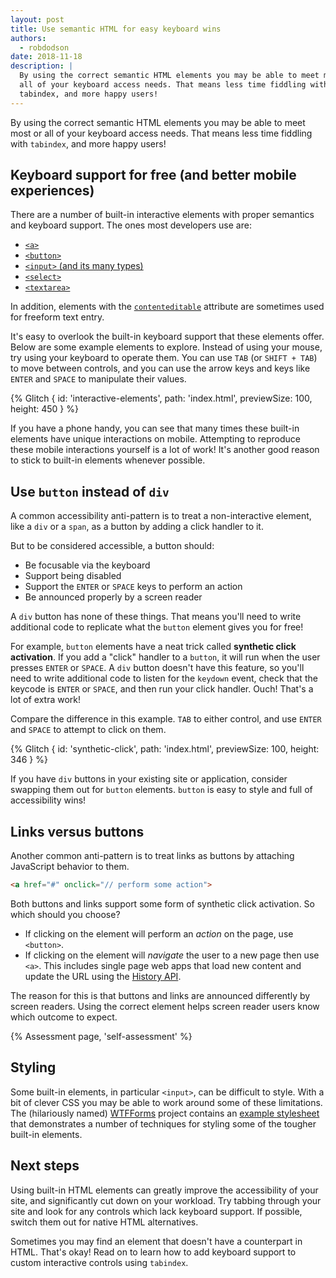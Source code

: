 ```yaml
---
layout: post
title: Use semantic HTML for easy keyboard wins
authors:
  - robdodson
date: 2018-11-18
description: |
  By using the correct semantic HTML elements you may be able to meet most or
  all of your keyboard access needs. That means less time fiddling with
  tabindex, and more happy users!
---
```


By using the correct semantic HTML elements you may be able to meet most or all
of your keyboard access needs. That means less time fiddling with `tabindex`,
and more happy users!

## Keyboard support for free (and better mobile experiences)

There are a number of built-in interactive elements with proper semantics and
keyboard support. The ones most developers use are:

- [`<a>`](https://developer.mozilla.org/en-US/docs/Web/HTML/Element/a)
- [`<button>`](https://developer.mozilla.org/en-US/docs/Web/HTML/Element/button)
- [`<input>` (and its many
    types)](https://developer.mozilla.org/en-US/docs/Web/HTML/Element/input#Form_%3Cinput%3E_types)
- [`<select>`](https://developer.mozilla.org/en-US/docs/Web/HTML/Element/select)
- [`<textarea>`](https://developer.mozilla.org/en-US/docs/Web/HTML/Element/textarea)

In addition, elements with the
[`contenteditable`](https://developer.mozilla.org/en-US/docs/Web/HTML/Global_attributes/contenteditable)
attribute are sometimes used for freeform text entry.

It's easy to overlook the built-in keyboard support that these elements offer.
Below are some example elements to explore. Instead of using your
mouse, try using your keyboard to operate them. You can use `TAB` (or `SHIFT +
TAB`) to move between controls, and you can use the arrow keys and keys like
`ENTER` and `SPACE` to manipulate their values.

{% Glitch {
  id: 'interactive-elements',
  path: 'index.html',
  previewSize: 100,
  height: 450
} %}

If you have a phone handy, you can see that many times these built-in elements
have unique interactions on mobile. Attempting to reproduce these mobile
interactions yourself is a lot of work! It's another good reason to stick to
built-in elements whenever possible.

## Use `button` instead of `div`

A common accessibility anti-pattern is to treat a non-interactive element, like
a `div` or a `span`, as a button by adding a click handler to it.

But to be considered accessible, a button should:

- Be focusable via the keyboard
- Support being disabled
- Support the `ENTER` or `SPACE` keys to perform an action
- Be announced properly by a screen reader

A `div` button has none of these things. That means you'll need to write
additional code to replicate what the `button` element gives you for free!

For example, `button` elements have a neat trick called ****synthetic click
activation****. If you add a "click" handler to a `button`, it will run when the
user presses `ENTER` or `SPACE`. A `div` button doesn't have this feature, so
you'll need to write additional code to listen for the `keydown` event, check
that the keycode is `ENTER` or `SPACE`, and then run your click handler. Ouch!
That's a lot of extra work!

Compare the difference in this example. `TAB` to either control, and use `ENTER`
and `SPACE` to attempt to click on them.

{% Glitch {
  id: 'synthetic-click',
  path: 'index.html',
  previewSize: 100,
  height: 346
} %}

If you have `div` buttons in your existing site or application, consider
swapping them out for `button` elements. `button` is easy to style and full of
accessibility wins!

## Links versus buttons

Another common anti-pattern is to treat links as buttons by attaching JavaScript
behavior to them.

```html
<a href="#" onclick="// perform some action">
```

Both buttons and links support some form of synthetic click activation. So which
should you choose?

- If clicking on the element will perform an _action_ on the page, use
  `<button>`.
- If clicking on the element will _navigate_ the user to a new page then use
  `<a>`. This includes single page web apps that load new content and update
  the URL using the
  [History API](https://developer.mozilla.org/en-US/docs/Web/API/History).

The reason for this is that buttons and links are announced differently by
screen readers. Using the correct element helps screen reader users know which
outcome to expect.

{% Assessment page, 'self-assessment' %}

## Styling

Some built-in elements, in particular `<input>`, can be difficult to style.
With a bit of clever CSS you may be able to work around some of these
limitations. The (hilariously named) [WTFForms](http://wtfforms.com/) project
contains an [example
stylesheet](https://github.com/mdo/wtf-forms/blob/master/wtf-forms.css)
that demonstrates a number of techniques for styling some of the tougher
built-in elements.

## Next steps

Using built-in HTML elements can greatly improve the accessibility of your site,
and significantly cut down on your workload. Try tabbing through your site and
look for any controls which lack keyboard support. If possible, switch them out
for native HTML alternatives.

Sometimes you may find an element that doesn't have a counterpart in HTML.
That's okay! Read on to learn how to add keyboard support to custom interactive
controls using `tabindex`.
